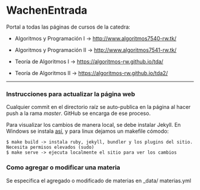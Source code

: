 # WachenEntrada

Portal a todas las páginas de cursos de la catedra:

* Algoritmos y Programación I -> http://www.algoritmos7540-rw.tk/

* Algoritmos y Programación II -> http://www.algoritmos7541-rw.tk/

* Teoría de Algoritmos I -> https://algoritmos-rw.github.io/tda/

* Teoría de Algoritmos II -> https://algoritmos-rw.github.io/tda2/

---

### Instrucciones para actualizar la página web

Cualquier commit en el directorio raíz se auto-publica en la página al hacer push a la rama _master_. GitHub se encarga de ese proceso.

Para visualizar los cambios de manera local, se debe instalar Jekyll. En Windows se instala [así](https://jwillmer.de/blog/tutorial/how-to-install-jekyll-and-pages-gem-on-windows-10-x46), y para linux dejamos un makefile cómodo:

```
$ make build -> instala ruby, jekyll, bundler y los plugins del sitio. Necesita permisos elevados (sudo)
$ make serve -> ejecuta localmente el sitio para ver los cambios
```

### Como agregar o modificar una materia

Se especifica el agregado o modificado de materias en _data/ materias.yml
